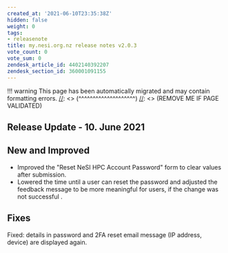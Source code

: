 ```yaml
---
created_at: '2021-06-10T23:35:38Z'
hidden: false
weight: 0
tags:
- releasenote
title: my.nesi.org.nz release notes v2.0.3
vote_count: 0
vote_sum: 0
zendesk_article_id: 4402140392207
zendesk_section_id: 360001091155
---
```




[//]: <> (REMOVE ME IF PAGE VALIDATED)
[//]: <> (vvvvvvvvvvvvvvvvvvvv)
!!! warning
    This page has been automatically migrated and may contain formatting errors.
[//]: <> (^^^^^^^^^^^^^^^^^^^^)
[//]: <> (REMOVE ME IF PAGE VALIDATED)

## Release Update - 10. June 2021

## New and Improved

-   Improved the "Reset NeSI HPC Account Password" form to clear values
    after submission.
-   Lowered the time until a user can reset the password and adjusted
    the feedback message to be more meaningful for users, if the change
    was not successful .

## Fixes

Fixed: details in password and 2FA reset email message (IP address,
device) are displayed again.

 